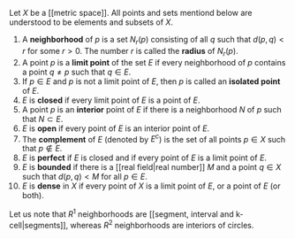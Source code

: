 Let $X$ be a [[metric space]]. All points and sets mentiond below are understood to be elements and subsets of $X$.
1. A **neighborhood** of $p$ is a set $N_r(p)$ consisting of all $q$ such that $d(p,q)<r$ for some $r>0$. The number $r$ is called the **radius** of $N_r(p)$.
2. A point $p$ is a **limit point** of the set $E$ if every neighborhood of $p$ contains a point $q\ne p$ such that $q\in E$.
3. If $p\in E$ and $p$ is not a limit point of $E$, then $p$ is called an **isolated point** of $E$.
4. $E$ is **closed** if every limit point of $E$ is a point of $E$.
5. A point $p$ is an **interior** point of $E$ if there is a neighborhood $N$ of $p$ such that $N\subset E$.
6. $E$ is **open** if every point of $E$ is an interior point of $E$.
7. The **complement** of $E$ (denoted by $E^c$) is the set of all points $p\in X$ such that $p\notin E$.
8. $E$ is **perfect** if $E$ is closed and if every point of $E$ is a limit point of $E$.
9. $E$ is **bounded** if there is a [[real field|real number]] $M$ and a point $q\in X$ such that $d(p,q)<M$ for all $p\in E$.
10. $E$ is **dense** in $X$ if every point of $X$ is a limit point of $E$, or a point of $E$ (or both).

Let us note that $R^1$ neighborhoods are [[segment, interval and k-cell|segments]], whereas $R^2$ neighborhoods are interiors of circles.
